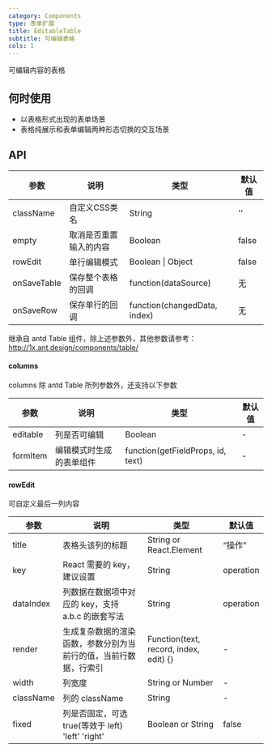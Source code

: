 ```yaml
---
category: Components
type: 表单扩展
title: EditableTable
subtitle: 可编辑表格
cols: 1
---
```


可编辑内容的表格

## 何时使用

- 以表格形式出现的表单场景
- 表格纯展示和表单编辑两种形态切换的交互场景

## API

| 参数        | 说明           | 类型               | 默认值       |
|-------------|----------------|--------------------|--------------|
| className | 自定义CSS类名 | String | '' |
| empty | 取消是否重置输入的内容 | Boolean | false |
| rowEdit | 单行编辑模式 | Boolean \| Object | false |
| onSaveTable | 保存整个表格的回调 | function(dataSource) | 无 |
| onSaveRow | 保存单行的回调 | function(changedData, index) | 无 |

继承自 antd Table 组件，除上述参数外，其他参数请参考：http://1x.ant.design/components/table/

#### columns

columns 除 antd Table 所列参数外，还支持以下参数

| 参数      | 说明                                     | 类型 | 默认值 |
|-----------|-----------------------------------------|-----|--------|
| editable | 列是否可编辑 | Boolean | - |
| formItem | 编辑模式时生成的表单组件 | function(getFieldProps, id, text) | - |

#### rowEdit

可自定义最后一列内容

| 参数      | 说明                                     | 类型 | 默认值 |
|-----------|-----------------------------------------|-----|--------|
| title | 表格头该列的标题 | String or React.Element | “操作” |
| key | React 需要的 key，建议设置 | String | operation |
| dataIndex | 列数据在数据项中对应的 key，支持 a.b.c 的嵌套写法 | String | operation |
| render | 生成复杂数据的渲染函数，参数分别为当前行的值，当前行数据，行索引 | Function(text, record, index, edit) {} | - |
| width | 列宽度 | String or Number | - |
| className | 列的 className | String | - |
| fixed | 列是否固定，可选 true(等效于 left) 'left' 'right' | Boolean or String | false |
